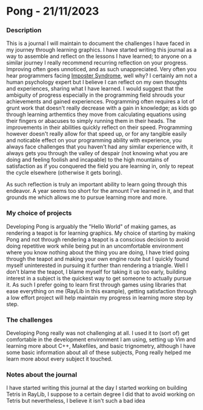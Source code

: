 # Pong - 21/11/2023

### Description

This is a journal I will maintain to document the challenges I have faced in my journey through learning graphics. I have started writing this journal as a way to assemble and reflect on the lessons I have learned; to anyone on a similar journey I really recommend recurring reflection on your progress. Improving often goes unnoticed, and as such unappreciated. Very often you hear programmers facing [Imposter Syndrome](https://en.wikipedia.org/wiki/Impostor\_syndrome), well why? I certainly am not a human psychology expert but I believe I can reflect on my own thoughts and experiences, sharing what I have learned. I would suggest that the ambiguity of progress especially in the programming field shrouds your achievements and gained experiences. Programming often requires a lot of grunt work that doesn't really decrease with a gain in knowledge; as kids go through learning arthemtics they move from calculating equations using their fingers or abacuses to simply running them in their heads. The improvements in their abilities quickly reflect on their speed. Programming however doesn't really allow for that speed up, or for any tangible easily and noticable effect on your programming ability with experience, you always face challenges that you haven't had any similar experience with, it always gets you through the valley of despair (not knowing what you are doing and feeling foolish and incapable) to the high mountains of satisfaction as if you conquered the field you are learning in, only to repeat the cycle elsewhere (otherwise it gets boring).

As such reflection is truly an important ability to learn going through this endeavor. A year seems too short for the amount I've learned in it, and that grounds me which allows me to pursue learning more and more.

### My choice of projects

Developing Pong is arguably the "Hello World" of making games, as rendering a teapot is for learning graphics. My choice of starting by making Pong and not through rendering a teapot is a conscious decision to avoid doing repetitive work while being put in an uncomfortable environment where you know nothing about the thing you are doing, I have tried going through the teapot and making your own engine route but I quickly found myself uninterested in pursuing it further than rendering a triangle. Well I don't blame the teapot, I blame myself for taking it up too early, building interest in a subject is the quickest way to get someone to actually pursue it. As such I prefer going to learn first through games using libraries that ease everything on me (RayLib in this example), getting satisfaction through a low effort project will help maintain my progress in learning more step by step.

### The challenges

Developing Pong really was not challenging at all. I used it to (sort of) get comfortable in the development environment I am using, setting up Vim and learning more about C++, Makefiles, and basic trignometry, although I have some basic information about all of these subjects, Pong really helped me learn more about every subject it touched.

### Notes about the journal

I have started writing this journal at the day I started working on building Tetris in RayLib, I suppose to a certain degree I did that to avoid working on Tetris but nevertheless, I believe it isn't such a bad idea
